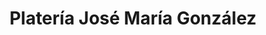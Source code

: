 ---
title: "Platería José María González"
url: /madrid/plateria-jose-maria-gonzalez/
shop: Andenken
---